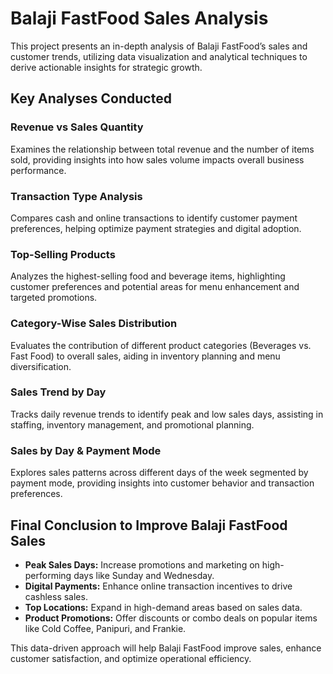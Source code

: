 # Balaji FastFood Sales Analysis

This project presents an in-depth analysis of Balaji FastFood’s sales and customer trends, utilizing data visualization and analytical techniques to derive actionable insights for strategic growth.

## Key Analyses Conducted

### Revenue vs Sales Quantity
Examines the relationship between total revenue and the number of items sold, providing insights into how sales volume impacts overall business performance.

### Transaction Type Analysis
Compares cash and online transactions to identify customer payment preferences, helping optimize payment strategies and digital adoption.

### Top-Selling Products
Analyzes the highest-selling food and beverage items, highlighting customer preferences and potential areas for menu enhancement and targeted promotions.

### Category-Wise Sales Distribution
Evaluates the contribution of different product categories (Beverages vs. Fast Food) to overall sales, aiding in inventory planning and menu diversification.

### Sales Trend by Day
Tracks daily revenue trends to identify peak and low sales days, assisting in staffing, inventory management, and promotional planning.

### Sales by Day & Payment Mode
Explores sales patterns across different days of the week segmented by payment mode, providing insights into customer behavior and transaction preferences.

## Final Conclusion to Improve Balaji FastFood Sales
- **Peak Sales Days:** Increase promotions and marketing on high-performing days like Sunday and Wednesday.
- **Digital Payments:** Enhance online transaction incentives to drive cashless sales.
- **Top Locations:** Expand in high-demand areas based on sales data.
- **Product Promotions:** Offer discounts or combo deals on popular items like Cold Coffee, Panipuri, and Frankie.

This data-driven approach will help Balaji FastFood improve sales, enhance customer satisfaction, and optimize operational efficiency.
